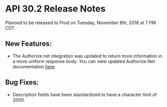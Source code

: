 # API 30.2 Release Notes 

Planned to be released to Prod on Tuesday, November 8th, 2016 at 7 PM CDT.

## New Features:
- The Authorize.net integration was updated to return more information in a more uniform response body. You can view updated Authorize.Net documentation [here](http://qa-documentation.ordercloud.io/integration-services/authorizenet).

## Bug Fixes:
- Description fields have been standardized to have a character limit of 2000. 

